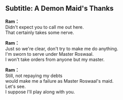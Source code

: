 # 

  
## Subtitle: A Demon Maid's Thanks
  
**Ram：**  
Didn't expect you to call me out here.  
That certainly takes some nerve.  
  
**Ram：**  
Just so we're clear, don't try to make me do anything.  
I'm sworn to serve under Master Roswaal.  
I won't take orders from anyone but my master.  
  
**Ram：**  
Still, not repaying my debts  
would make me a failure as Master Roswaal's maid.  
Let's see.  
 I suppose I'll play along with you.  
